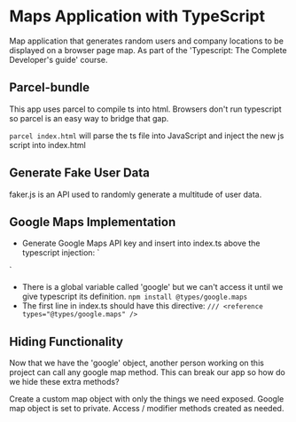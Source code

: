 # Maps Application with TypeScript
Map application that generates random users and company locations to be displayed on a browser page map. As part of the 'Typescript: The Complete Developer's guide' course.

## Parcel-bundle
This app uses parcel to compile ts into html. Browsers don't run typescript so parcel is an easy way to bridge that gap.

`parcel index.html` will parse the ts file into JavaScript and inject the new js script into index.html

## Generate Fake User Data
faker.js is an API used to randomly generate a multitude of user data.


## Google Maps Implementation
- Generate Google Maps API key and insert into index.ts above the typescript injection:
`<script src="https://maps.googleapis.com/maps/api/js?key=AIzaSyDt4-oslXPl_FhghuEIsqIXrW2RULCgu7E"></script>
<script src="./src/index.ts"></script>`
- There is a global variable called 'google' but we can't access it until we give typescript its definition. `npm install @types/google.maps`
- The first line in index.ts should have this directive: `/// <reference types="@types/google.maps" />`

## Hiding Functionality
Now that we have the 'google' object, another person working on this project can call any google map method. This can break our app so how do we hide these extra methods?

Create a custom map object with only the things we need exposed. Google map object is set to private. Access / modifier methods created as needed.



